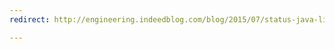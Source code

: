 ```yaml
---
redirect: http://engineering.indeedblog.com/blog/2015/07/status-java-library-for-system-status-health-checks/

---
```

